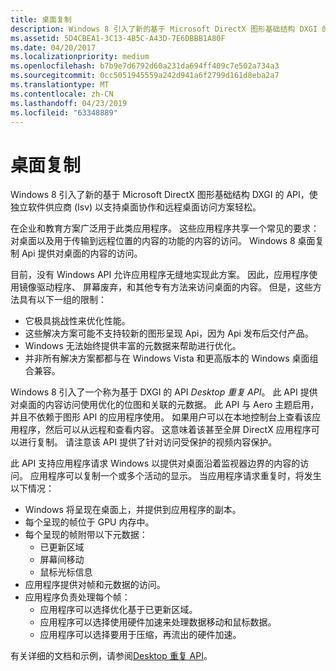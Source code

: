 ```yaml
---
title: 桌面复制
description: Windows 8 引入了新的基于 Microsoft DirectX 图形基础结构 DXGI 的 API，使独立软件供应商 (Isv) 以支持桌面协作和远程桌面访问方案轻松。
ms.assetid: 5D4CBEA1-3C13-4B5C-A43D-7E6DBBB1A80F
ms.date: 04/20/2017
ms.localizationpriority: medium
ms.openlocfilehash: b7b9e7d6792d60a231da694ff409c7e502a734a3
ms.sourcegitcommit: 0cc5051945559a242d941a6f2799d161d8eba2a7
ms.translationtype: MT
ms.contentlocale: zh-CN
ms.lasthandoff: 04/23/2019
ms.locfileid: "63348889"
---
```

# <a name="desktop-duplication"></a>桌面复制


Windows 8 引入了新的基于 Microsoft DirectX 图形基础结构 DXGI 的 API，使独立软件供应商 (Isv) 以支持桌面协作和远程桌面访问方案轻松。

在企业和教育方案广泛用于此类应用程序。 这些应用程序共享一个常见的要求： 对桌面以及用于传输到远程位置的内容的功能的内容的访问。 Windows 8 桌面复制 Api 提供对桌面的内容的访问。

目前，没有 Windows API 允许应用程序无缝地实现此方案。 因此，应用程序使用镜像驱动程序、 屏幕废弃，和其他专有方法来访问桌面的内容。 但是，这些方法具有以下一组的限制：

-   它极具挑战性来优化性能。
-   这些解决方案可能不支持较新的图形呈现 Api，因为 Api 发布后交付产品。
-   Windows 无法始终提供丰富的元数据来帮助进行优化。
-   并非所有解决方案都都与在 Windows Vista 和更高版本的 Windows 桌面组合兼容。

Windows 8 引入了一个称为基于 DXGI 的 API *Desktop 重复 API*。 此 API 提供对桌面的内容访问使用优化的位图和关联的元数据。 此 API 与 Aero 主题启用，并且不依赖于图形 API 的应用程序使用。 如果用户可以在本地控制台上查看该应用程序，然后可以从远程和查看内容。 这意味着该甚至全屏 DirectX 应用程序可以进行复制。 请注意该 API 提供了针对访问受保护的视频内容保护。

此 API 支持应用程序请求 Windows 以提供对桌面沿着监视器边界的内容的访问。 应用程序可以复制一个或多个活动的显示。 当应用程序请求重复时，将发生以下情况：

-   Windows 将呈现在桌面上，并提供到应用程序的副本。
-   每个呈现的帧位于 GPU 内存中。
-   每个呈现的帧附带以下元数据：
    -   已更新区域
    -   屏幕间移动
    -   鼠标光标信息
-   应用程序提供对帧和元数据的访问。
-   应用程序负责处理每个帧：
    -   应用程序可以选择优化基于已更新区域。
    -   应用程序可以选择使用硬件加速来处理数据移动和鼠标数据。
    -   应用程序可以选择要用于压缩，再流出的硬件加速。

有关详细的文档和示例，请参阅[Desktop 重复 API](https://msdn.microsoft.com/library/windows/desktop/hh404487)。

 

 






